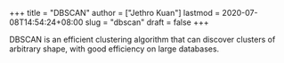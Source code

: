 +++
title = "DBSCAN"
author = ["Jethro Kuan"]
lastmod = 2020-07-08T14:54:24+08:00
slug = "dbscan"
draft = false
+++

DBSCAN is an efficient clustering algorithm that can discover clusters of arbitrary shape, with good efficiency on large databases.
